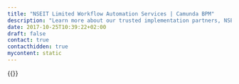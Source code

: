 ```yaml
---
title: "NSEIT Limited Workflow Automation Services | Camunda BPM"
description: "Learn more about our trusted implementation partners, NSEIT Limited. Camunda is the leader for workflow automation & business process management. Get your 30 day trial today."
date: 2017-10-25T10:39:22+02:00
draft: false
contact: true
contacthidden: true
mycontent: static
---
```

{{<partner-single
company="NSEIT Limited"
type="si"
website="http://www.nseit.com"
countrycode="IN"
city="Mumbai"
description="We are working on two projects on Camunda currently on workflow solutions."
siregion="apac"
level="basic"
logo="//images.ctfassets.net/vpidbgnakfvf/3WXNvmMwj3A3uDpGQSjV5P/ab0b6b28fa2a13fc118fb8efbe93ce96/nseit_limited_logo.png">}}